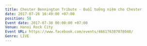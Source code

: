```yaml
---
title: Chester Bennington Tribute - Buổi tưởng niệm cho Chester
date: 2017-07-26 16:49:00 +07:00
position: 58
Event date: 2017-07-30 00:00:00 +07:00
Venue: Hanoi Rock City
Event URL: https://www.facebook.com/events/466176387078040/
Genre: LIVE
---
```


